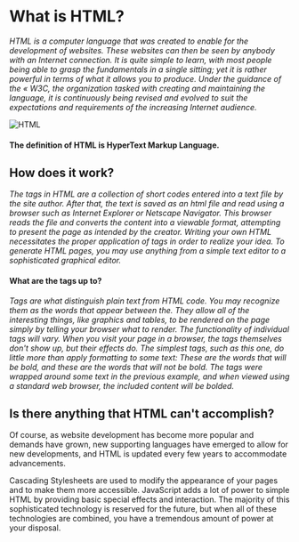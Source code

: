 # What is HTML?
*HTML is a computer language that was created to enable for the development of websites. These websites can then be seen by anybody with an Internet connection. It is quite simple to learn, with most people being able to grasp the fundamentals in a single sitting; yet it is rather powerful in terms of what it allows you to produce. Under the guidance of the « W3C, the organization tasked with creating and maintaining the language, it is continuously being revised and evolved to suit the expectations and requirements of the increasing Internet audience.*

![HTML](https://encrypted-tbn0.gstatic.com/images?q=tbn:ANd9GcSBUR_pVKk5yF36eVz8BDSzeL-P0b-qffSkQg&usqp=CAU)

#### The definition of HTML is HyperText Markup Language.

## **How does it work**?
*The tags in HTML are a collection of short codes entered into a text file by the site author. After that, the text is saved as an html file and read using a browser such as Internet Explorer or Netscape Navigator. This browser reads the file and converts the content into a viewable format, attempting to present the page as intended by the creator. Writing your own HTML necessitates the proper application of tags in order to realize your idea. To generate HTML pages, you may use anything from a simple text editor to a sophisticated graphical editor.*
#### What are the tags up to?
*Tags are what distinguish plain text from HTML code. You may recognize them as the words that appear between the. They allow all of the interesting things, like graphics and tables, to be rendered on the page simply by telling your browser what to render. The functionality of individual tags will vary. When you visit your page in a browser, the tags themselves don't show up, but their effects do. The simplest tags, such as this one, do little more than apply formatting to some text:
These are the words that will be bold, and these are the words that will not be bold.
The tags were wrapped around some text in the previous example, and when viewed using a standard web browser, the included content will be bolded.*

## Is there anything that HTML can't accomplish?
Of course, as website development has become more popular and demands have grown, new supporting languages have emerged to allow for new developments, and HTML is updated every few years to accommodate advancements.

Cascading Stylesheets are used to modify the appearance of your pages and to make them more accessible. JavaScript adds a lot of power to simple HTML by providing basic special effects and interaction. The majority of this sophisticated technology is reserved for the future, but when all of these technologies are combined, you have a tremendous amount of power at your disposal.
